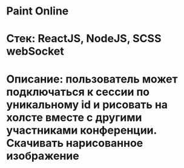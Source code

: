 # Paint Online
# Стек: ReactJS, NodeJS, SCSS webSocket
# Описание: пользователь может подключаться к сессии по уникальному id и рисовать на холсте вместе с другими участниками конференции. Скачивать нарисованное изображение
